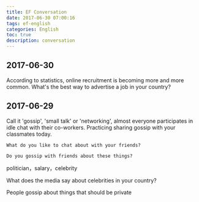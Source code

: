 ```yaml
---
title: EF Conversation
date: 2017-06-30 07:00:16
tags: ef-english
categories: English
toc: true
description: conversation
---
```


<style>
img {
        display: block !important;
        width: 550px;
        margin-left: 120px !important;
}
audio {
        display: block !important;
        width: 550px;
        margin-left: 120px !important;
}

</style>


## 2017-06-30

According to statistics, online recruitment is becoming more and more common. What's the best way to advertise a job in your country?

## 2017-06-29

Call it 'gossip', 'small talk' or 'networking', almost everyone participates in idle chat with their co-workers. Practicing sharing gossip with your classmates today.

`What do you like to chat about with your friends?`

`Do you gossip with friends about these things?`

politician，salary，celebrity

What does the media say about celebrities in your country?

People gossip about things that should be private
